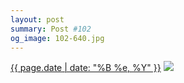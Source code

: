 ```yaml
---
layout: post
summary: Post #102
og_image: 102-640.jpg
---
```


<p>
  <time><a href="/102">{{ page.date | date: "%B %e, %Y" }}</a></time>
  <a href="/102"><img src="{{ site.assets_url }}/102-320.jpg" srcset="{{ site.assets_url }}/102-640.jpg 640w, {{ site.assets_url }}/102-480.jpg 480w, {{ site.assets_url }}/102-320.jpg 320w, {{ site.assets_url }}/102-160.jpg 160w" sizes="(min-width: 700px) 50vw, calc(100vw - 2rem)" /></a>
</p>
